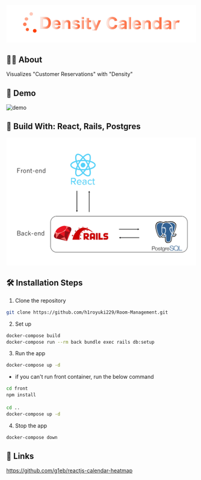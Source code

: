 ![OLLEHTO](front/public/title.png "Title Image")


## 🤷‍♀️ About
Visualizes "Customer Reservations" with "Density"
## 🚀 Demo

![demo](https://user-images.githubusercontent.com/34239241/117567855-00b2df80-b0f9-11eb-838d-d87a3260e3d4.gif)

## 🧐 Build With: React, Rails, Postgres
![BuildWith](buildwith.png "Build With")


## 🛠️ Installation Steps

1. Clone the repository

```bash
git clone https://github.com/h1royuki229/Room-Management.git
```

2. Set up

```bash
docker-compose build
docker-compose run --rm back bundle exec rails db:setup
```

3. Run the app


```bash
docker-compose up -d
```


* if you can't run front container, run the below command


```bash
cd front
npm install

cd ..
docker-compose up -d
```

4. Stop the app

```bash
docker-compose down
```


## 🙏 Links
https://github.com/g1eb/reactjs-calendar-heatmap

